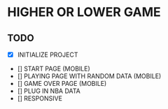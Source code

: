 # HIGHER OR LOWER GAME

## TODO

* [x] INITIALIZE PROJECT
* [] START PAGE (MOBILE)
* [] PLAYING PAGE WITH RANDOM DATA (MOBILE)
* [] GAME OVER PAGE (MOBILE)
* [] PLUG IN NBA DATA
* [] RESPONSIVE